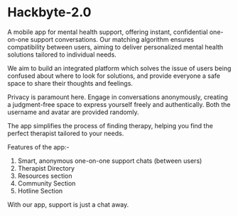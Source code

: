 # Hackbyte-2.0

A mobile app for mental health support, offering instant, confidential one-on-one support conversations. Our matching algorithm ensures compatibility between users, aiming to deliver personalized mental health solutions tailored to individual needs.

We aim to build an integrated platform which solves the issue of users being confused about where to look for solutions, and provide everyone a safe space to share their thoughts and feelings.

Privacy is paramount here. Engage in conversations anonymously, creating a judgment-free space to express yourself freely and authentically. Both the username and avatar are provided randomly.

The app simplifies the process of finding therapy, helping you find the perfect therapist tailored to your needs.

Features of the app:-
1) Smart, anonymous one-on-one support chats (between users)
2) Therapist Directory
3) Resources section
4) Community Section
5) Hotline Section

With our app, support is just a chat away.
